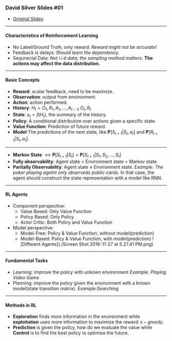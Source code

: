 ### David Silver Slides #01
* [Original Slides](http://www0.cs.ucl.ac.uk/staff/d.silver/web/Teaching_files/intro_RL.pdf)

----
#### Characteristics of Reinforcement Learning
* No Label/Ground Truth, only reward: *Reward might not be accurate!*
* Feedback is delays: *Should learn the dependency.*
* Sequnecial Data: *Not i.i.d data, the sampling method matters*. **The actions may affect the data distribution.**

----
#### Basic Concepts
* **Reward**: scalar feedback, need to be maximize.
* **Observation**: output from environment.
* **Action**: action performed.
* **History**: $H_t = O_1, R_1, A_1, ..., A_{t-1}, O_t, R_t$
* **State**: $s_t = f(H_t)$, the summary of the history. 
* **Policy**: A conditional distribution over actions given a specific state.
* **Value Function**: Prediction of future reward.
* **Model**:The predictions of the next state, like $\mathbf{P}[S_{t+1}|S_t, a_t]$ and $\mathbf{P}[R_{t+1}|S_t,a_t]$.

----
* **Markov State** $\longleftrightarrow \mathbf{P}[S_{t+1}|S_t]=\mathbf{P}[S_{t+1}|S_1, S_2, ..., S_t]$
* **Fully observability**: Agent state = Environment state = Markov state.
* **Paritally Observability**: Agent state $\neq$ Environment state. *Example: The poker playing agetnt only observeds public cards*. In that case, the agent should construct the state representation with a model like RNN. 

----
#### RL Agents
* Component perspective:
    * Value Based: Only Value Function
    * Policy Based: Only Policy
    * Actor Critic: Both Policy and Value Function
* Model perspective:
    * Model-Free: Policy & Value Function, without model(prediction)
    * Model-Based: Policy & Value Function, with model(prediction)
    ![Different Agents](./Screen Shot 2016-11-27 at 5.27.41 PM.png)

----
#### Fundamental Tasks
* Learning: improve the policy with unkown environment *Example: Playing Video Game* 
* Planning: improve the policy given the environment with a known model(state transition matrix). *Example:Searching*

----
#### Methods in RL
* **Exploration** finds more information in the environment while **exploitation** uses more information to maximize the reward: $\epsilon-greedy$.
* **Prediction** is given the policy, how do we evaluate the value while **Control** is to find the best policy to optimise the future. 
